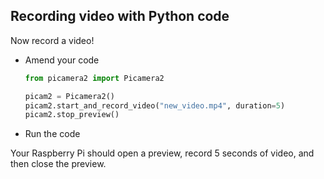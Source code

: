## Recording video with Python code

Now record a video!

- Amend your code

     ```python
    from picamera2 import Picamera2

    picam2 = Picamera2()
    picam2.start_and_record_video("new_video.mp4", duration=5)
    picam2.stop_preview()
    ```

- Run the code

Your Raspberry Pi should open a preview, record 5 seconds of video, and then close the preview.